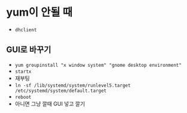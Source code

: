 # yum이 안될 때

* `dhclient`

## GUI로 바꾸기

* `yum groupinstall "x window system" "gnome desktop environment"`
* `startx`
* 재부팅
* `ln -sf /lib/systemd/system/runlevel5.target /etc/systemd/system/default.target`
* `reboot`
* 아니면 그냥 깔때 GUI 넣고 깔기

